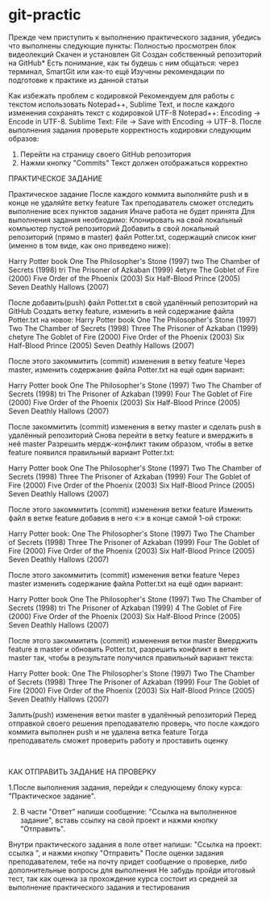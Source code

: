 # git-practic

Прежде чем приступить к выполнению практического задания, убедись что выполнены следующие пункты:
Полностью просмотрен блок видеолекций
Скачен и установлен Git
Создан собственный репозиторий на GitHub*
Есть понимание, как ты будешь с ним общаться: 
через терминал, SmartGit или как-то ещё
Изучены рекомендации по подготовке к практике из данной статьи

Как избежать проблем с кодировкой
Рекомендуем для работы с текстом использовать Notepad++, Sublime Text, 
и после каждого изменения сохранять текст с кодировкой UTF-8
Notepad++: Encoding -> Encode in UTF-8.
Sublime Text: File -> Save with Encoding -> UTF-8.
После выполнения задания проверьте 
корректность кодировки следующим образов:
1. Перейти на страницу своего GitHub репозитория
2. Нажми кнопку "Commits"
Текст должен отображаться корректно

ПРАКТИЧЕСКОЕ ЗАДАНИЕ 

Практическое задание
После каждого коммита выполняйте push и в конце не удаляйте ветку feature
Так преподаватель сможет отследить выполнение всех пунктов задания 
Иначе работа не будет принята
Для выполнения задания необходимо:
Клонировать на свой локальный компьютер пустой репозиторий
Добавить в свой локальный репозиторий (прямо в master) файл Potter.txt, содержащий список книг (именно в том виде, как оно приведено ниже):

Harry Potter book
One The Philosopher's Stone (1997)
two The Chamber of Secrets (1998)
tri The Prisoner of Azkaban (1999)
4etyre The Goblet of Fire (2000)
Five Order of the Phoenix (2003)
Six Half-Blood Prince (2005)
Seven Deathly Hallows (2007)

После добавить(push) файл Potter.txt в свой удалённый репозиторий на GitHub
Создать ветку feature, изменить в ней содержание файла Potter.txt на новое:
Harry Potter book
One The Philosopher's Stone (1997)
Two The Chamber of Secrets (1998)
Three The Prisoner of Azkaban (1999)
chetyre The Goblet of Fire (2000)
Five Order of the Phoenix (2003)
Six Half-Blood Prince (2005)
Seven Deathly Hallows (2007)

После этого закоммитить (commit) изменения в ветку feature
Через master, изменить содержание файла Potter.txt на ещё один вариант:

Harry Potter book
One The Philosopher's Stone (1997)
Two The Chamber of Secrets (1998)
tri The Prisoner of Azkaban (1999)
Four The Goblet of Fire (2000)
Five Order of the Phoenix (2003)
Six Half-Blood Prince (2005)
Seven Deathly Hallows (2007)

После закоммитить (commit) изменения в ветку master и 
сделать push в удалённый репозиторий
Снова перейти в ветку feature и вмерджить в неё master
Разрешить мердж-конфликт таким образом, чтобы в ветке feature 
появился правильный вариант Potter.txt:

Harry Potter book
One The Philosopher's Stone (1997)
Two The Chamber of Secrets (1998)
Three The Prisoner of Azkaban (1999)
Four The Goblet of Fire (2000)
Five Order of the Phoenix (2003)
Six Half-Blood Prince (2005)
Seven Deathly Hallows (2007)

После этого закоммитить (commit) изменения ветки feature
Изменить файл в ветке feature добавив в него «:» в конце самой 1-ой строки:

Harry Potter book:
One The Philosopher's Stone (1997)
Two The Chamber of Secrets (1998)
Three The Prisoner of Azkaban (1999)
Four The Goblet of Fire (2000)
Five Order of the Phoenix (2003)
Six Half-Blood Prince (2005)
Seven Deathly Hallows (2007)

После этого закоммитить (commit) изменения ветки feature
Через master изменить содержание файла Potter.txt на ещё один вариант:

Harry Potter book
One The Philosopher's Stone (1997)
Two The Chamber of Secrets (1998)
tri The Prisoner of Azkaban (1999)
4 The Goblet of Fire (2000)
Five Order of the Phoenix (2003)
Six Half-Blood Prince (2005)
Seven Deathly Hallows (2007)

После этого закоммитить (commit) изменения ветки master
Вмерджить feature в master и обновить Potter.txt, разрешить конфликт в ветке master так, чтобы в результате получился правильный вариант текста:

Harry Potter book:
One The Philosopher's Stone (1997)
Two The Chamber of Secrets (1998)
Three The Prisoner of Azkaban (1999)
Four The Goblet of Fire (2000)
Five Order of the Phoenix (2003)
Six Half-Blood Prince (2005)
Seven Deathly Hallows (2007)

Залить(push) изменения ветки master в удалённый репозиторий
Перед отправкой своего решения преподавателю проверь, что после каждого коммита выполнен push и не удалена ветка feature 
Тогда преподаватель сможет проверить работу и проставить оценку

​

КАК ОТПРАВИТЬ ЗАДАНИЕ НА ПРОВЕРКУ

1.После выполнения задания, перейди к следующему блоку курса: 
"Практическое задание".

2. В части "Ответ" напиши сообщение: "Ссылка на выполненное задание", 
вставь ссылку на свой проект и нажми кнопку "Отправить".

Внутри практического задания в поле ответ напиши: "Ссылка на проект: ссылка ", 
и нажми кнопку "Отправить"
После оценки задания преподавателем, тебе на почту придет сообщение о проверке, либо дополнительные вопросы для выполнения
Не забудь пройди итоговый тест, так как оценка за прохождение курса состоит 
из средней за выполнение практического задания и тестирования